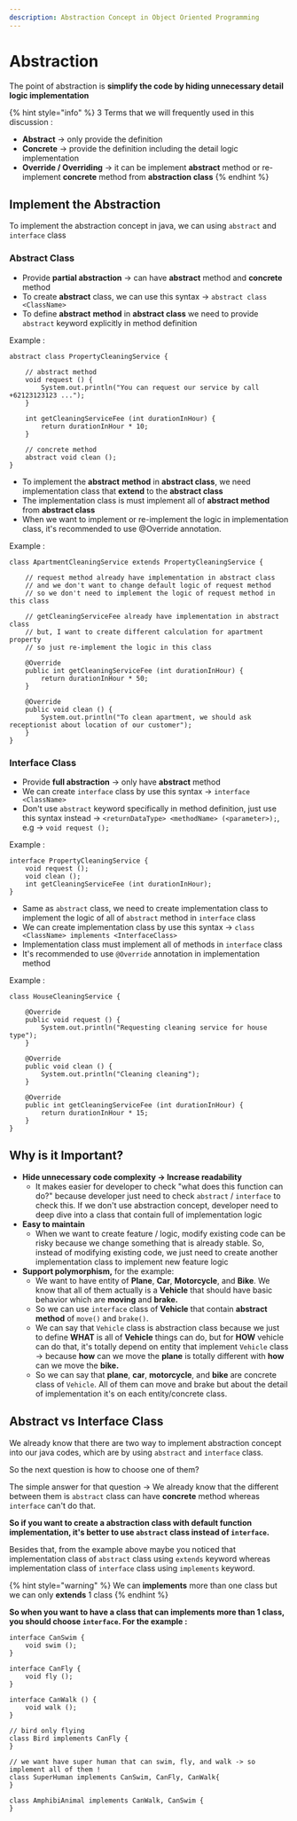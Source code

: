 ```yaml
---
description: Abstraction Concept in Object Oriented Programming
---
```


# Abstraction

The point of abstraction is **simplify the code by hiding unnecessary detail logic implementation**

{% hint style="info" %}
3 Terms that we will frequently used in this discussion :

* **Abstract** -> only provide the definition
* **Concrete** -> provide the definition including the detail logic implementation
* **Override / Overriding** -> it can be implement **abstract** method or re-implement **concrete** method from **abstraction class**
{% endhint %}

## Implement the Abstraction

To implement the abstraction concept in java, we can using `abstract` and `interface` class

### Abstract Class

* Provide **partial abstraction** -> can have **abstract** method and **concrete** method
* To create **abstract** class, we can use this syntax -> `abstract class <ClassName>`
* To define **abstract** **method** in **abstract class** we need to provide `abstract` keyword explicitly in method definition

Example :&#x20;

```
abstract class PropertyCleaningService {
    
    // abstract method
    void request () {
        System.out.println("You can request our service by call +62123123123 ...");
    }
    
    int getCleaningServiceFee (int durationInHour) {
        return durationInHour * 10;
    }
    
    // concrete method
    abstract void clean ();
}
```

* To implement the **abstract** **method** in **abstract class**, we need implementation class that **extend** to the **abstract class**&#x20;
* The implementation class is must implement all of **abstract method** from **abstract class**
* When we want to implement or re-implement the logic in implementation class, it's recommended to use @Override annotation.

Example :&#x20;

```
class ApartmentCleaningService extends PropertyCleaningService {

    // request method already have implementation in abstract class
    // and we don't want to change default logic of request method
    // so we don't need to implement the logic of request method in this class
    
    // getCleaningServiceFee already have implementation in abstract class
    // but, I want to create different calculation for apartment property
    // so just re-implement the logic in this class
    
    @Override
    public int getCleaningServiceFee (int durationInHour) {
        return durationInHour * 50;
    }
    
    @Override
    public void clean () {
        System.out.println("To clean apartment, we should ask receptionist about location of our customer"); 
    }
}
```

### Interface Class

* Provide **full abstraction** -> only have **abstract** method
* We can create `interface` class by use this syntax -> `interface <ClassName>`
* Don't use `abstract` keyword specifically in method definition, just use this syntax instead -> `<returnDataType> <methodName> (<parameter>);`, e.g -> `void request ();`

Example :&#x20;

```
interface PropertyCleaningService {
    void request ();
    void clean ();
    int getCleaningServiceFee (int durationInHour);
}   
```

* Same as `abstract` class, we need to create implementation class to implement the logic of all of `abstract` method in `interface` class
* We can create implementation class by use this syntax -> `class <ClassName> implements <InterfaceClass>`
* Implementation class must implement all of methods in `interface` class
* It's recommended to use `@Override` annotation in implementation method

Example :&#x20;

```
class HouseCleaningService {

    @Override
    public void request () {
        System.out.println("Requesting cleaning service for house type");
    }
    
    @Override
    public void clean () {
        System.out.println("Cleaning cleaning");
    }
    
    @Override
    public int getCleaningServiceFee (int durationInHour) {
        return durationInHour * 15;
    }
}    
```

## Why is it Important?

* **Hide unnecessary code complexity -> Increase readability**
  * It makes easier for developer to check "what does this function can do?" because developer just need to check `abstract` / `interface` to check this. If we don't use abstraction concept, developer need to deep dive into a class that contain full of implementation logic&#x20;
* **Easy to maintain**&#x20;
  * When we want to create feature / logic, modify existing code can be risky because we change something that is already stable. So, instead of modifying existing code, we just need to create another implementation class to implement new feature logic
* **Support polymorphism,** for the example:&#x20;
  * We want to have entity of **Plane**, **Car**, **Motorcycle**, and **Bike**. We know that all of them actually is a **Vehicle** that should have basic behavior which are **moving** and **brake.**&#x20;
  * So we can use `interface` class of **Vehicle** that contain **abstract method** of `move()` and `brake()`.
  * We can say that `Vehicle` class is abstraction class because we just to define **WHAT** is all of **Vehicle** things can do, but for **HOW** vehicle can do that, it's totally depend on entity that implement `Vehicle` class -> because **how** can we move the **plane** is totally different with **how** can we move the **bike.**
  * So we can say that **plane**, **car**, **motorcycle**, and **bike** are concrete class of `Vehicle`. All of them can move and brake but about the detail of implementation it's on each entity/concrete class.

## Abstract vs Interface Class

We already know that there are two way to implement abstraction concept into our java codes, which are by using `abstract` and `interface` class.

So the next question is how to choose one of them?&#x20;

The simple answer for that question -> We already know that the different between them is `abstract` class can have **concrete** method whereas `interface` can't do that.&#x20;

**So if you want to create a abstraction class with default function implementation, it's better to use `abstract` class instead of `interface`.**

Besides that, from the example above maybe you noticed that implementation class of `abstract` class using `extends` keyword whereas implementation class of `interface` class using `implements` keyword.

{% hint style="warning" %}
We can **implements** more than one class but we can only **extends** 1 class
{% endhint %}

**So when you want to have a class that can implements more than 1 class, you should choose `interface`. For the example :**&#x20;

```
interface CanSwim {
    void swim ();
}

interface CanFly {
    void fly ();
}

interface CanWalk () {
    void walk ();
}

// bird only flying
class Bird implements CanFly {
}

// we want have super human that can swim, fly, and walk -> so implement all of them !
class SuperHuman implements CanSwim, CanFly, CanWalk{
}

class AmphibiAnimal implements CanWalk, CanSwim {
}
```
